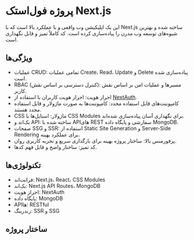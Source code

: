 # پروژه فول‌استک Next.js

این یک اپلیکیشن وب واقعی و با عملکرد بالا است که با Next.js ساخته شده و بهترین شیوه‌های توسعه وب مدرن را پیاده‌سازی کرده است. کد کاملاً تمیز و قابل نگهداری است.

## ویژگی‌ها

- عملیات CRUD: تمامی عملیات Create، Read، Update و Delete پیاده‌سازی شده است.
- RBAC (کنترل دسترسی بر اساس نقش): مسیرها و عملیات امن بر اساس نقش کاربر.
- احراز هویت: احراز هویت کاربران با استفاده از [NextAuth](https://next-auth.js.org/).
- کامپوننت‌های قابل استفاده مجدد: کامپوننت‌ها به صورت ماژولار و قابل استفاده مجدد هستند.
- CSS ماژولار: استایل‌ها با CSS Modules برای نگهداری آسان پیاده‌سازی شده‌اند.
- بک‌اند و API: ساخته شده با APIهای REST سفارشی و پایگاه داده MongoDB.
- صفحات SSG و SSR: استفاده از Static Site Generation و Server-Side Rendering برای عملکرد بهینه.
- پرفورمنس بالا: ساختار پروژه بهینه برای بارگذاری سریع و تجربه کاربری روان.
- کد تمیز: ساختار واضح و قابل فهم کدها.

## تکنولوژی‌ها

- فرانت‌اند: Next.js، React، CSS Modules
- بک‌اند: Next.js API Routes، MongoDB
- احراز هویت: NextAuth
- پایگاه داده: MongoDB
- API‌ها: RESTful
- رندرینگ: SSR و SSG

## ساختار پروژه